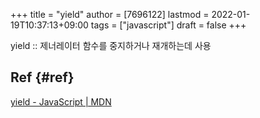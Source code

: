 +++
title = "yield"
author = [7696122]
lastmod = 2022-01-19T10:37:13+09:00
tags = ["javascript"]
draft = false
+++

yield :: 제너레이터 함수를 중지하거나 재개하는데 사용  


## Ref {#ref}

[yield - JavaScript | MDN](https://developer.mozilla.org/ko/docs/Web/JavaScript/Reference/Operators/yield)
